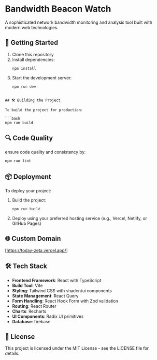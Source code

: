 # Bandwidth Beacon Watch

A sophisticated network bandwidth monitoring and analysis tool built with modern web technologies.

## 🚀 Getting Started

1. Clone this repository
2. Install dependencies:
   ```bash
   npm install
   ```
3. Start the development server:
   ```bash
   npm run dev
```

## 🛠️ Building the Project

To build the project for production:

```bash
npm run build
```

## 🔍 Code Quality

ensure code quality and consistency by:

```bash
npm run lint
```

## 📦 Deployment

To deploy your project:

1. Build the project:
   ```bash
   npm run build
   ```
2. Deploy using your preferred hosting service (e.g., Vercel, Netlify, or GitHub Pages)

## 🌐 Custom Domain

[https://today-zeta.vercel.app/]

## 🛠️ Tech Stack

- **Frontend Framework**: React with TypeScript
- **Build Tool**: Vite
- **Styling**: Tailwind CSS with shadcn/ui components
- **State Management**: React Query
- **Form Handling**: React Hook Form with Zod validation
- **Routing**: React Router
- **Charts**: Recharts
- **UI Components**: Radix UI primitives
- **Database**: firebase

## 📝 License

This project is licensed under the MIT License - see the LICENSE file for details.
